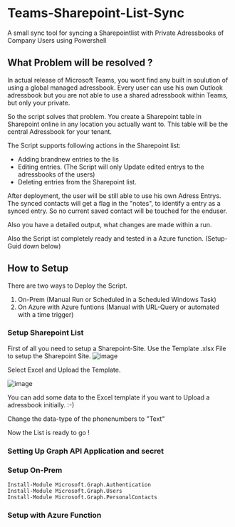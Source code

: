# Teams-Sharepoint-List-Sync
A small sync tool for syncing a Sharepointlist with Private Adressbooks of Company Users using Powershell

## What Problem will be resolved ?
In actual release of Microsoft Teams, you wont find any built in soulution of using a global managed adressbook.
Every user can use his own Outlook adressbook but you are not able to use a shared adressbook within Teams, but only your private.

So the script solves that problem. You create a Sharepoint table in Sharepoint online in any location you actually want to.
This table will be the central Adressbook for your tenant.

The Script supports following actions in the Sharepoint list:
 - Adding brandnew entries to the lis
 - Editing entries. (The Script will only Update edited entrys to the adressbooks of the users)
 - Deleting entries from the Sharepoint list.

After deployment, the user will be still able to use his own Adress Entrys.
The synced contacts will get a flag in the "notes", to identify a entry as a synced entry.
So no current saved contact will be touched for the enduser.

Also you have a detailed output, what changes are made within a run.

Also the Script ist completely ready and tested in a Azure function. (Setup-Guid down below)

## How to Setup

There are two ways to Deploy the Script.
1. On-Prem (Manual Run or Scheduled in a Scheduled Windows Task)
2. On Azure with Azure funtions (Manual with URL-Query or automated with a time trigger)

### Setup Sharepoint List
First of all you need to setup a Sharepoint-Site.
Use the Template .xlsx File to setup the Sharepoint Site.
![image](https://github.com/dominguez-posh/Teams-Sharepoint-List-Sync/assets/9081611/49fa5a5d-6077-43b3-b351-05cf2f305709)

Select Excel and Upload the Template.

![image](https://github.com/dominguez-posh/Teams-Sharepoint-List-Sync/assets/9081611/76652a06-4e2f-465c-9953-f96727eaae93)

You can add some data to the Excel template if you want to Upload a adressbook initially. :-)

Change the data-type of the phonenumbers to "Text"

Now the List is ready to go !



### Setting Up Graph API Application and secret


### Setup On-Prem

    Install-Module Microsoft.Graph.Authentication
    Install-Module Microsoft.Graph.Users
    Install-Module Microsoft.Graph.PersonalContacts

### Setup with Azure Function
